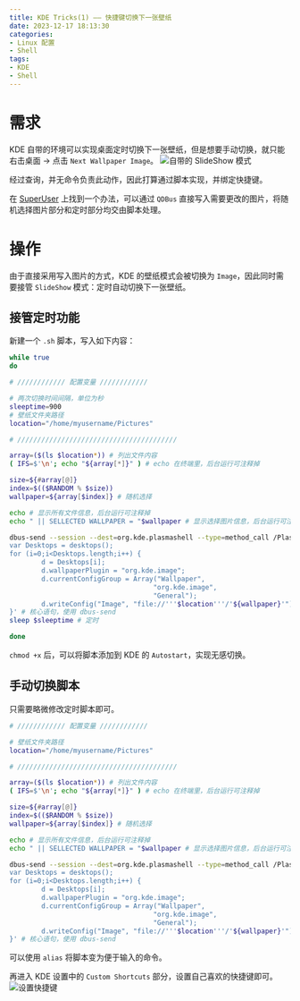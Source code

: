 ```yaml
---
title: KDE Tricks(1) —— 快捷键切换下一张壁纸
date: 2023-12-17 18:13:30
categories:
- Linux 配置
- Shell
tags:
- KDE
- Shell
---
```


# 需求
KDE 自带的环境可以实现桌面定时切换下一张壁纸，但是想要手动切换，就只能右击桌面 -> 点击 `Next Wallpaper Image`。
![自带的 SlideShow 模式](wall.png "自带的 SlideShow 模式")

经过查询，并无命令负责此动作，因此打算通过脚本实现，并绑定快捷键。

在 [SuperUser](https://superuser.com/questions/488232/how-to-set-kde-desktop-wallpaper-from-command-line) 上找到一个办法，可以通过 `QDBus` 直接写入需要更改的图片，将随机选择图片部分和定时部分均交由脚本处理。

# 操作
由于直接采用写入图片的方式，KDE 的壁纸模式会被切换为 `Image`，因此同时需要接管 `SlideShow` 模式：定时自动切换下一张壁纸。
## 接管定时功能
新建一个 `.sh` 脚本，写入如下内容：
```Bash
while true
do

# //////////// 配置变量 ////////////

# 两次切换时间间隔，单位为秒
sleeptime=900
# 壁纸文件夹路径
location="/home/myusername/Pictures"

# ////////////////////////////////////////

array=($(ls $location*)) # 列出文件内容
( IFS=$'\n'; echo "${array[*]}" ) # echo 在终端里，后台运行可注释掉

size=${#array[@]}
index=$(($RANDOM % $size)) 
wallpaper=${array[$index]} # 随机选择

echo # 显示所有文件信息，后台运行可注释掉
echo " || SELLECTED WALLPAPER = "$wallpaper # 显示选择图片信息，后台运行可注释掉

dbus-send --session --dest=org.kde.plasmashell --type=method_call /PlasmaShell org.kde.PlasmaShell.evaluateScript 'string:
var Desktops = desktops();                                                                                                                       
for (i=0;i<Desktops.length;i++) {
        d = Desktops[i];
        d.wallpaperPlugin = "org.kde.image";
        d.currentConfigGroup = Array("Wallpaper",
                                    "org.kde.image",
                                    "General");
        d.writeConfig("Image", "file://'''$location'''/'${wallpaper}'");
}' # 核心语句，使用 dbus-send
sleep $sleeptime # 定时

done
```
`chmod +x` 后，可以将脚本添加到 KDE 的 `Autostart`，实现无感切换。


## 手动切换脚本
只需要略微修改定时脚本即可。
```Bash
# //////////// 配置变量 ////////////

# 壁纸文件夹路径
location="/home/myusername/Pictures"

# ////////////////////////////////////////

array=($(ls $location*)) # 列出文件内容
( IFS=$'\n'; echo "${array[*]}" ) # echo 在终端里，后台运行可注释掉

size=${#array[@]}
index=$(($RANDOM % $size)) 
wallpaper=${array[$index]} # 随机选择

echo # 显示所有文件信息，后台运行可注释掉
echo " || SELLECTED WALLPAPER = "$wallpaper # 显示选择图片信息，后台运行可注释掉

dbus-send --session --dest=org.kde.plasmashell --type=method_call /PlasmaShell org.kde.PlasmaShell.evaluateScript 'string:
var Desktops = desktops();                                                                                                                       
for (i=0;i<Desktops.length;i++) {
        d = Desktops[i];
        d.wallpaperPlugin = "org.kde.image";
        d.currentConfigGroup = Array("Wallpaper",
                                    "org.kde.image",
                                    "General");
        d.writeConfig("Image", "file://'''$location'''/'${wallpaper}'");
}' # 核心语句，使用 dbus-send
```
可以使用 `alias` 将脚本变为便于输入的命令。

再进入 KDE 设置中的 `Custom Shortcuts` 部分，设置自己喜欢的快捷键即可。
![设置快捷键](shortcut.png "设置快捷键")

